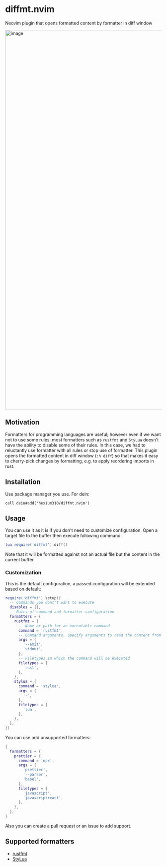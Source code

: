 # diffmt.nvim

Neovim plugin that opens formatted content by formatter in diff window

<img width="1215" alt="image" src="https://user-images.githubusercontent.com/10758173/155855643-59409f7e-263c-4c00-9b3b-f5b1abaa8b59.png">

## Motivation

Formatters for programming languages are useful;
however even if we want not to use some rules, most formatters such as `rustfmt` and `StyLua` doesn't have the ability to disable some of their rules.
In this case, we had to reluctantly use formatter with all rules or stop use of formatter.
This plugin opens the formatted content in diff window (`:h diff`) so that makes it easy to cherry-pick changes by formatting, e.g. to apply reordering imports in rust.

## Installation

Use package manager you use.
For dein:

```vim
call dein#add('hexium310/diffmt.nvim')
```

## Usage

You can use it as it is if you don't need to customize configuration.
Open a target file to the buffer then execute following command:

```lua
lua require('diffmt').diff()
```

Note that it will be formatted against not an actual file but the content in the current buffer.

### Customization

This is the default configuration, a passed configuration will be extended based on default:

```lua
require('diffmt').setup({
  -- Commands you dont't want to execute
  disables = {},
  -- Pairs of command and formatter configuration
  formatters = {
    rustfmt = {
      -- Name or path for an executable command
      command = 'rustfmt',
      -- Command arguments. Specify arguments to read the content from standart input and emit all content in the file to the standard output after formatted
      args = {
        '--emit',
        'stdout',
      },
      -- Filetypes in which the command will be executed
      filetypes = {
        'rust',
      },
    },
    stylua = {
      command = 'stylua',
      args = {
        '-',
      },
      filetypes = {
        'lua',
      },
    },
  },
})
```

You can use add unsupported formatters:

```lua
{
  formatters = {
    prettier = {
      command = 'npx',
      args = {
        'prettier',
        '--parser',
        'babel',
      },
      filetypes = {
        'javascript',
        'javascriptreact',
      },
    },
  },
}
```

Also you can create a pull request or an issue to add support.

## Supported formatters

- [rustfmt]
- [StyLua]

[rustfmt]: https://github.com/rust-lang/rustfmt
[StyLua]: https://github.com/JohnnyMorganz/StyLua
